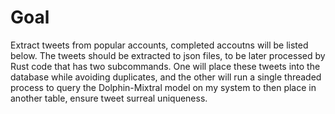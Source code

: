# Goal

Extract tweets from popular accounts, completed accoutns will be listed below. The tweets should be extracted to json files, to be later processed by Rust code that has two subcommands. One will place these tweets into the database while avoiding duplicates, and the other will run a single threaded process to query the Dolphin-Mixtral model on my system to then place in another table, ensure tweet surreal uniqueness.
